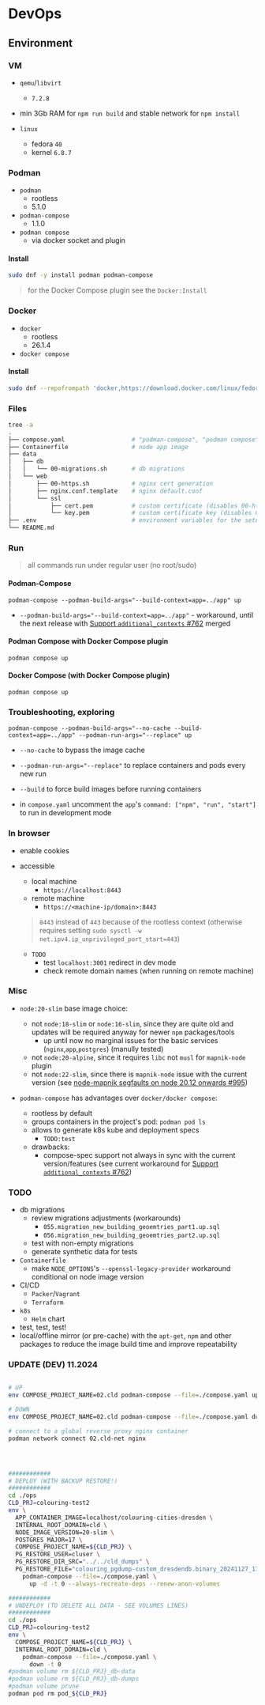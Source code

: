 # DevOps

## Environment

### VM

- `qemu`/`libvirt`
  - `7.2.8`
- min 3Gb RAM for `npm run build` and stable network for `npm install`

- `linux`
  - fedora `40`
  - kernel `6.8.7`

### Podman

- `podman`
  - rootless
  - 5.1.0
- `podman-compose`
  - 1.1.0
- `podman compose`
  - via docker socket and plugin

#### Install

``` bash
sudo dnf -y install podman podman-compose
```

> for the Docker Compose plugin see the `Docker:Install`

### Docker

- `docker`
  - rootless
  - 26.1.4
- `docker compose`
  
#### Install

``` bash
sudo dnf --repofrompath 'docker,https://download.docker.com/linux/fedora/$releasever/$basearch/stable' --setopt=docker.gpgcheck=1 --setopt=docker.gpgkey=https://download.docker.com/linux/fedora/gpg -y install shadow-utils fuse-overlayfs iptables docker-ce-rootless-extras
```

### Files

``` bash
tree -a
.
├── compose.yaml                   # "podman-compose", "podman compose", "docker compose" 
├── Containerfile                  # node app image
├── data
│   ├── db
│   │   └── 00-migrations.sh       # db migrations
│   └── web
│       ├── 00-https.sh            # nginx cert generation
│       ├── nginx.conf.template    # nginx default.conf
│       └── ssl
│           ├── cert.pem           # custom certificate (disables 00-https.sh certificate generation, not included)
│           └── key.pem            # custom certificate key (disables 00-https.sh certificate generation, not included)
├── .env                           # environment variables for the setup 
└── README.md
```

### Run

> all commands run under regular user (no root/sudo)

#### Podman-Compose

`podman-compose --podman-build-args="--build-context=app=../app" up`
  
- `--podman-build-args="--build-context=app=../app"` - workaround, until the next release with [Support `additional_contexts` #762](https://github.com/containers/podman-compose/issues/762) merged

#### Podman Compose with Docker Compose plugin

`podman compose up`

#### Docker Compose (with Docker Compose plugin)

`podman compose up`

### Troubleshooting, exploring

`podman-compose --podman-build-args="--no-cache --build-context=app=../app" --podman-run-args="--replace" up`

- `--no-cache` to bypass the image cache
- `--podman-run-args="--replace"` to replace containers and pods every new run
- `--build` to force build images before running containers

- in `compose.yaml` uncomment the `app`'s `command: ["npm", "run", "start"]` to run in development mode

### In browser

- enable cookies
- accessible
  - local machine
    - `https://localhost:8443`
  - remote machine
    - `https://<machine-ip/domain>:8443`

  > `8443` instead of `443` because of the rootless context (otherwise requires setting `sudo sysctl -w net.ipv4.ip_unprivileged_port_start=443`)
  - `TODO`
    - test `localhost:3001` redirect in dev mode
    - check remote domain names (when running on remote machine)

### Misc

- `node:20-slim` base image choice:
  - not `node:18-slim` or `node:16-slim`, since they are quite old and updates will be required anyway for newer `npm` packages/tools
    - up until now no marginal issues for the basic services (`nginx`,`app`,`postgres`) (manully tested)
  - not `node:20-alpine`, since it requires `libc` not `musl` for `mapnik-node` plugin
  - not `node:22-slim`, since there is `mapnik-node` issue with the current version (see [node-mapnik segfaults on node 20.12 onwards #995](https://github.com/mapnik/node-mapnik/issues/995))

- `podman-compose` has advantages over `docker/docker compose`:

  - rootless by default
  - groups containers in the project's pod: `podman pod ls`
  - allows to generate k8s kube and deployment specs
    - `TODO:test`
  - drawbacks:
    - compose-spec support not always in sync with the current version/features (see current workaround for [Support `additional_contexts` #762](https://github.com/containers/podman-compose/issues/762))

### TODO

- db migrations
  - review migrations adjustments (workarounds)
    - `055.migration_new_building_geoemtries_part1.up.sql`
    - `056.migration_new_building_geoemtries_part2.up.sql`
  - test with non-empty migrations
  - generate synthetic data for tests
- `Containerfile`
  - make `NODE_OPTIONS`'s `--openssl-legacy-provider` workaround conditional on node image version
- CI/CD
  - `Packer`/`Vagrant`
  - `Terraform`
- `k8s`
  - `Helm` chart
- test, test, test!
- local/offline mirror (or pre-cache) with the `apt-get`, `npm` and other packages to reduce the image build time and improve repeatability

### UPDATE (DEV) 11.2024

``` bash

# UP
env COMPOSE_PROJECT_NAME=02.cld podman-compose --file=./compose.yaml up -d -t 0 --always-recreate-deps --renew-anon-volumes app db

# DOWN
env COMPOSE_PROJECT_NAME=02.cld podman-compose --file=./compose.yaml down -d -t 0 app db

# connect to a global reverse proxy nginx container
podman network connect 02.cld-net nginx




############
# DEPLOY (WITH BACKUP RESTORE!)
############
cd ./ops
CLD_PRJ=colouring-test2
env \
  APP_CONTAINER_IMAGE=localhost/colouring-cities-dresden \
  INTERNAL_ROOT_DOMAIN=cld \
  NODE_IMAGE_VERSION=20-slim \
  POSTGRES_MAJOR=17 \
  COMPOSE_PROJECT_NAME=${CLD_PRJ} \
  PG_RESTORE_USER=cluser \
  PG_RESTORE_DIR_SRC="../../cld_dumps" \
  PG_RESTORE_FILE="colouring_pgdump-custom_dresdendb.binary_20241127_1732678201" \
    podman-compose --file=./compose.yaml \
      up -d -t 0 --always-recreate-deps --renew-anon-volumes

############
# UNDEPLOY (TO DELETE ALL DATA - SEE VOLUMES LINES)
############
cd ./ops
CLD_PRJ=colouring-test2
env \
  COMPOSE_PROJECT_NAME=${CLD_PRJ} \
  INTERNAL_ROOT_DOMAIN=cld \
    podman-compose --file=./compose.yaml \
      down -t 0
#podman volume rm ${CLD_PRJ}_db-data
#podman volume rm ${CLD_PRJ}_db-dumps
#podman volume prune
podman pod rm pod_${CLD_PRJ}

```

